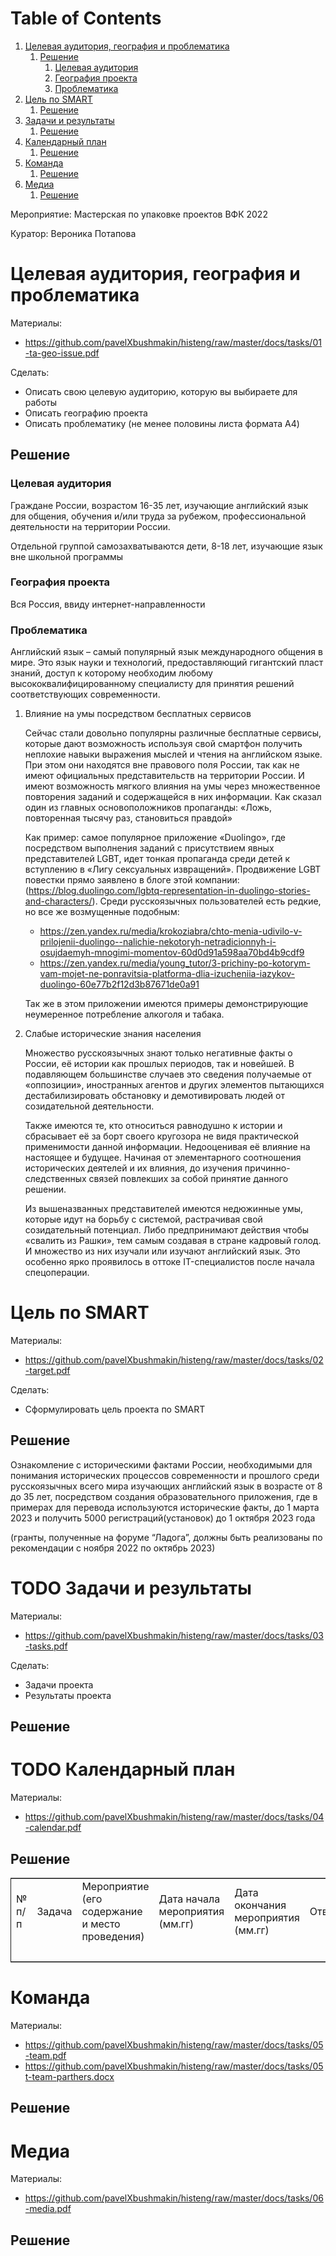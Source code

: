 
# Table of Contents

1.  [Целевая аудитория, география и проблематика](#ta-geo-issue)
    1.  [Решение](#ta-geo-issue-r)
        1.  [Целевая аудитория](#ta)
        2.  [География проекта](#geo)
        3.  [Проблематика](#issue)
2.  [Цель по SMART](#target)
    1.  [Решение](#target-r)
3.  [Задачи и результаты](#tasks)
    1.  [Решение](#tasks-r)
4.  [Календарный план](#calendar)
    1.  [Решение](#calendar-r)
5.  [Команда](#team)
    1.  [Решение](#team-r)
6.  [Медиа](#media)
    1.  [Решение](#media-r)

Мероприятие: Мастерская по упаковке проектов ВФК 2022

Куратор: Вероника Потапова


<a id="ta-geo-issue"></a>

# Целевая аудитория, география и проблематика

Материалы:

-   <https://github.com/pavelXbushmakin/histeng/raw/master/docs/tasks/01-ta-geo-issue.pdf>

Сделать:  

-   Описать свою целевую аудиторию, которую вы выбираете для работы
-   Описать географию проекта
-   Описать проблематику (не менее половины листа формата A4)


<a id="ta-geo-issue-r"></a>

## Решение


<a id="ta"></a>

### Целевая аудитория

Граждане России, возрастом 16-35 лет, изучающие английский язык для
общения, обучения и/или труда за рубежом, профессиональной
деятельности на территории России.

Отдельной группой самозахватываются дети, 8-18 лет, изучающие язык вне школьной программы


<a id="geo"></a>

### География проекта

Вся Россия, ввиду интернет-направленности


<a id="issue"></a>

### Проблематика

Английский язык – самый популярный язык международного общения в
мире. Это язык науки и технологий, предоставляющий гигантский пласт
знаний, доступ к которому необходим любому высококвалифицированному
специалисту для принятия решений соответствующих современности.

1.  Влияние на умы посредством бесплатных сервисов

    Сейчас стали довольно популярны различные бесплатные сервисы, которые
    дают возможность используя свой смартфон получить неплохие навыки
    выражения мыслей и чтения на английском языке. При этом они находятся
    вне правового поля России, так как не имеют официальных
    представительств на территории России. И имеют возможность мягкого
    влияния на умы через множественное повторения заданий и содержащейся в
    них информации. Как сказал один из главных основоположников
    пропаганды: «Ложь, повторенная тысячу раз, становиться правдой»
    
    Как пример: самое популярное приложение «Duolingo», где посредством
    выполнения заданий c присутствием явных представителей LGBT, идет
    тонкая пропаганда среди детей к вступлению в «Лигу сексуальных
    извращений». Продвижение LGBT повестки прямо заявлено в блоге этой
    компании:(<https://blog.duolingo.com/lgbtq-representation-in-duolingo-stories-and-characters/>).
    Среди русскоязычных пользователей есть редкие, но все же возмущенные
    подобным:
    
    -   <https://zen.yandex.ru/media/krokoziabra/chto-menia-udivilo-v-prilojenii-duolingo--nalichie-nekotoryh-netradicionnyh-i-osujdaemyh-mnogimi-momentov-60d0d91a598aa70bd4b9cdf9>
    -   <https://zen.yandex.ru/media/young_tutor/3-prichiny-po-kotorym-vam-mojet-ne-ponravitsia-platforma-dlia-izucheniia-iazykov-duolingo-60e77b2f12d3b87671de0a91>
    
    Так же в этом приложении имеются примеры демонстрирующие неумеренное потребление алкоголя и табака.

2.  Слабые исторические знания населения

    Множество русскоязычных знают только негативные факты о России, её
    истории как прошлых периодов, так и новейшей. В подавляющем
    большинстве случаев это сведения получаемые от «оппозиции»,
    иностранных агентов и других элементов пытающихся дестабилизировать
    обстановку и демотивировать людей от созидательной деятельности.
    
    Также имеются те, кто относиться равнодушно к истории и сбрасывает её
    за борт своего кругозора не видя практической применимости данной
    информации. Недооценивая её влияние на настоящее и будущее. Начиная от
    элементарного соотношения исторических деятелей и их влияния, до
    изучения причинно-следственных связей повлекших за собой принятие
    данного решении.
    
    Из вышеназванных представителей имеются недюжинные умы, которые идут
    на борьбу с системой, растрачивая свой созидательный потенциал. Либо
    предпринимают действия чтобы «свалить из Рашки», тем самым создавая в
    стране кадровый голод. И множество из них изучали или изучают
    английский язык. Это особенно ярко проявилось в оттоке IT-специалистов
    после начала спецоперации.


<a id="target"></a>

# Цель по SMART

Материалы:

-   <https://github.com/pavelXbushmakin/histeng/raw/master/docs/tasks/02-target.pdf>

Сделать:

-   Сформулировать цель проекта по SMART


<a id="target-r"></a>

## Решение

Ознакомление с историческими фактами России, необходимыми для
понимания исторических процессов современности и прошлого среди
русскоязычных всего мира изучающих английский язык в возрасте от 8 до
35 лет, посредством создания образовательного приложения, где в
примерах для перевода используются исторические факты, до 1 марта 2023
и получить 5000 регистраций(установок) до 1 октября 2023 года

(гранты, полученные на форуме “Ладога”, должны быть реализованы по
рекомендации с ноября 2022 по октябрь 2023)


<a id="tasks"></a>

# TODO Задачи и результаты

Материалы:

-   <https://github.com/pavelXbushmakin/histeng/raw/master/docs/tasks/03-tasks.pdf>

Сделать:

-   Задачи проекта
-   Результаты проекта


<a id="tasks-r"></a>

## Решение


<a id="calendar"></a>

# TODO Календарный план

Материалы:

-   <https://github.com/pavelXbushmakin/histeng/raw/master/docs/tasks/04-calendar.pdf>


<a id="calendar-r"></a>

## Решение

<table border="2" cellspacing="0" cellpadding="6" rules="groups" frame="hsides">


<colgroup>
<col  class="org-left" />

<col  class="org-left" />

<col  class="org-left" />

<col  class="org-left" />

<col  class="org-left" />

<col  class="org-left" />

<col  class="org-left" />
</colgroup>
<tbody>
<tr>
<td class="org-left">№ п/п</td>
<td class="org-left">Задача</td>
<td class="org-left">Мероприятие (его содержание и место проведения)</td>
<td class="org-left">Дата начала мероприятия (мм.гг)</td>
<td class="org-left">Дата окончания мероприятия (мм.гг)</td>
<td class="org-left">Ответственный</td>
<td class="org-left">Ожидаемый результат (количественный)</td>
</tr>


<tr>
<td class="org-left">&#xa0;</td>
<td class="org-left">&#xa0;</td>
<td class="org-left">&#xa0;</td>
<td class="org-left">&#xa0;</td>
<td class="org-left">&#xa0;</td>
<td class="org-left">&#xa0;</td>
<td class="org-left">&#xa0;</td>
</tr>
</tbody>
</table>


<a id="team"></a>

# Команда

Материалы:

-   <https://github.com/pavelXbushmakin/histeng/raw/master/docs/tasks/05-team.pdf>
-   <https://github.com/pavelXbushmakin/histeng/raw/master/docs/tasks/05t-team-parthers.docx>


<a id="team-r"></a>

## Решение


<a id="media"></a>

# Медиа

Материалы:

-   <https://github.com/pavelXbushmakin/histeng/raw/master/docs/tasks/06-media.pdf>


<a id="media-r"></a>

## Решение

